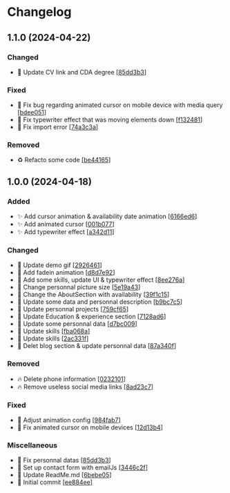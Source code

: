 # Changelog

<a name="1.1.0"></a>
## 1.1.0 (2024-04-22)

### Changed
- 📝 Update CV link and CDA degree [[85dd3b3](https://github.com/KevinNizet/portfolio/commit/d4ab4d6e3618b583e3a83a68a782827b7369826b)]

### Fixed
- 🐛 Fix bug regarding animated cursor on mobile device with media query [[bdee051](https://github.com/KevinNizet/portfolio/commit/bdee0511613713551eaee04bda770ed448da34a0)]
- 🐛 Fix typewriter effect that was moving elements down [[f132481](https://github.com/KevinNizet/portfolio/commit/f132481c4811b803298512bf23d6d815f2e488cd)]
- 🐛 Fix import error [[74a3c3a](https://github.com/KevinNizet/portfolio/commit/74a3c3af7711fc84661268ee55642959d541a1ba)]

### Removed
- ♻️ Refacto some code [[be44165](https://github.com/KevinNizet/portfolio/commit/be44165d73b49e330eac787423392cbb5aa2674b)]

<a name="1.0.0"></a>
## 1.0.0 (2024-04-18)

### Added

- ✨ Add cursor animation &amp; availability date animation [[6166ed6](https://github.com/KevinNizet/portfolio/commit/6166ed63d20477aecaafa47fd5b76f3815b522b0)]
- ✨ Add animated cursor [[001b077](https://github.com/KevinNizet/portfolio/commit/001b0770f1d8ec6f354192e2c32bbe5720a099b1)]
- ✨ Add typewriter effect [[a342d11](https://github.com/KevinNizet/portfolio/commit/a342d1146032e1e7bccbb4978425744e3a173180)]

### Changed

- 🍱 Update demo gif [[2926461](https://github.com/KevinNizet/portfolio/commit/2926461503fe1d83d373291cdd338238187d2369)]
- 💄 Add fadein animation [[d8d7e92](https://github.com/KevinNizet/portfolio/commit/d8d7e92fb12e325462f9cd91720dcbddc5407463)]
- 💄 Add some skills, update UI &amp; typewriter effect [[8ee276a](https://github.com/KevinNizet/portfolio/commit/8ee276a8d70232ede6e077d0d14e6a59ecba300e)]
- 💄 Change personnal picture size [[5e19a43](https://github.com/KevinNizet/portfolio/commit/5e19a432425f51ed51af95397426dcb7d6f080b0)]
- 💄 Change the AboutSection with availability [[39f1c15](https://github.com/KevinNizet/portfolio/commit/39f1c15e074c3524bd5ce869a7d5618efef278ee)]
- 🍱 Update some data and personnal description [[b9bc7c5](https://github.com/KevinNizet/portfolio/commit/b9bc7c59919da4eb436ac9458c05c8907e77e3e5)]
- 🍱 Update personnal projects [[759cf65](https://github.com/KevinNizet/portfolio/commit/759cf65891015f0963f287d6d97f6d44ad0d3ae8)]
- 🍱 Update Education &amp; experience section [[7128ad6](https://github.com/KevinNizet/portfolio/commit/7128ad6370ec3e9db01e77bde1648a97ef277606)]
- 🍱 Update some personnal data [[d7bc009](https://github.com/KevinNizet/portfolio/commit/d7bc009609cb4ecac086670d2125cbd014f4ee8d)]
- 🍱 Update skills [[fba068a](https://github.com/KevinNizet/portfolio/commit/fba068a77e7f771dc42ed7a7cb97e92314b75e18)]
- 🍱 Update skills [[2ac331f](https://github.com/KevinNizet/portfolio/commit/2ac331f55c4478b1c05bf535f67647b7fe4c3d9d)]
- 🎨 Delet blog section &amp; update personnal data [[87a340f](https://github.com/KevinNizet/portfolio/commit/87a340f40fc4ba77a2ce211a2f817e28e21409fc)]

### Removed

- 🔥 Delete phone information [[0232101](https://github.com/KevinNizet/portfolio/commit/0232101e32aa3b2512c927a45d312b5644aea746)]
- 🔥 Remove useless social media links [[8ad23c7](https://github.com/KevinNizet/portfolio/commit/8ad23c7ccd542634d8f18588818a052c2651f03d)]

### Fixed

- 🐛 Adjust animation config [[984fab7](https://github.com/KevinNizet/portfolio/commit/984fab702a733090c819381aa7fd139565f1bf87)]
- 🐛 Fix animated cursor on mobile devices [[12d13b4](https://github.com/KevinNizet/portfolio/commit/12d13b4d99f7f2d42313cf55dc6855cd5ad4b3ac)]

### Miscellaneous

- 📝 Fix personnal datas [[85dd3b3](https://github.com/KevinNizet/portfolio/commit/85dd3b3f1eb1aa643016889cb7a4718224ab659f)]
- 🔐 Set up contact form with emailJs [[3446c2f](https://github.com/KevinNizet/portfolio/commit/3446c2fb4847766cdd6dd42eec33a5e2b97cbf86)]
- 📝 Update ReadMe.md [[6bebe05](https://github.com/KevinNizet/portfolio/commit/6bebe051f051d87d9314f630d131f3b55b2acafb)]
- 🎉 Initial commit [[ee884ee](https://github.com/KevinNizet/portfolio/commit/ee884ee48fd3a6b09731cfae30076739f96ec9f1)]


